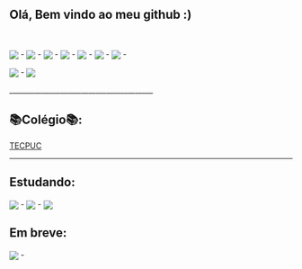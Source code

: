 ## Olá, Bem vindo ao meu github :) 
<br>

<div>
  
  <img align = "center" src = "https://img.shields.io/badge/HTML5-E34F26?style=for-the-badge&logo=html5&logoColor=white"> -
  <img align = "center" src = "https://img.shields.io/badge/CSS3-1572B6?style=for-the-badge&logo=css3&logoColor=white"> -
  <img align = "center" src = "https://img.shields.io/badge/JavaScript-323330?style=for-the-badge&logo=javascript&logoColor=F7DF1E"> - 
  <img align = "center" src = "https://img.shields.io/badge/Node.js-43853D?style=for-the-badge&logo=node-dot-js&logoColor=white"> -
  <img align = "center" src = "https://img.shields.io/badge/npm-CB3837?style=for-the-badge&logo=npm&logoColor=white"> -
  <img align = "center" src = "https://img.shields.io/badge/Express.js-000000?style=for-the-badge&logo=express&logoColor=white"> -
  <img align = "center" src = "https://img.shields.io/badge/MongoDB-4EA94B?style=for-the-badge&logo=mongodb&logoColor=white"> - 
  
  <img align = "center" src = "https://img.shields.io/badge/MySQL-00000F?style=for-the-badge&logo=mysql&logoColor=white"> -
  <img align = "center" src = "https://img.shields.io/badge/Arduino_IDE-00979D?style=for-the-badge&logo=arduino&logoColor=white">
  
</div>
________________________________________

## 📚Colégio📚:

<div>
  
  <a href = "http://matriculas.tecpuc.com.br/curso/ensino-medio-tecnico-em-informatica/" target="_blank"> TECPUC </a>

</div>

________________________________________

## Estudando:

<div>
  
  <img align = "center" src = "https://img.shields.io/badge/Git-F05032?style=for-the-badge&logo=git&logoColor=white"> -
  <img align = "center" src = "https://img.shields.io/badge/Linux-FCC624?style=for-the-badge&logo=linux&logoColor=black"> -
  <img align = "center" src = "https://img.shields.io/badge/C%23-239120?style=for-the-badge&logo=c-sharp&logoColor=white">

</div>

## Em breve: 

<div>
  
  <img align = "center" src = "https://img.shields.io/badge/LinkedIn-0077B5?style=for-the-badge&logo=linkedin&logoColor=white"> -

</div>

<!--Créditos: 1- https://github.com/alexandresanlim/Badges4-README.md-Profile#-office- 
              2- https://github.com/rafaballerini/rafaballerini    -->
